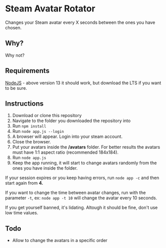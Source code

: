 # Steam Avatar Rotator
Changes your Steam avatar every X seconds between the ones you have chosen. 

## Why?
Why not?

## Requirements
[NodeJS](https://nodejs.org/en/) - above version 13 it should work, but download the LTS if you want to be sure.

## Instructions
1. Download or clone this repository
2. Navigate to the folder you downloaded the repository into
3. Run `npm install`
4. Run `node app.js --login`
5. A browser will appear. Login into your steam account.
6. Close the browser.
7. Put your avatars inside the **/avatars** folder. For better results the avatars must have 1:1 aspect ratio (recommended 184x184).
8. Run `node app.js`
9. Keep the app running, it will start to change avatars randomly from the ones you have inside the folder.

If your session expires or you keep having errors, run `node app -c` and then start again from **4.**

If you want to change the time between avatar changes, run with the parameter `-t`, ex: `node app -t 10` will change the avatar every 10 seconds.

If you get yourself banned, it's lidating. Altough it should be fine, don't use low time values.

## Todo
* Allow to change the avatars in a specific order
